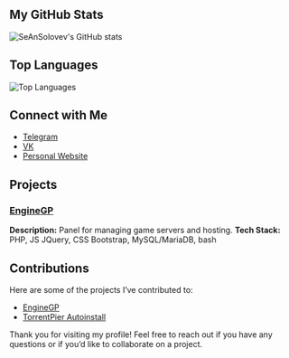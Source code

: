 ## My GitHub Stats

![SeAnSolovev's GitHub stats](https://github-readme-stats.vercel.app/api?username=SeAnSolovev&show_icons=true&theme=radical)

## Top Languages

![Top Languages](https://github-readme-stats.vercel.app/api/top-langs/?username=SeAnSolovev&layout=compact&theme=radical)

## Connect with Me

- [Telegram](https://t.me/serge_solovev)
- [VK](https://vk.com/seansolovev)
- [Personal Website](https://seansolovev.ru)

## Projects

### [EngineGP](https://github.com/EngineGPDev/EngineGP)
**Description:** Panel for managing game servers and hosting.
**Tech Stack:** PHP, JS JQuery, CSS Bootstrap, MySQL/MariaDB, bash

## Contributions

Here are some of the projects I’ve contributed to:
- [EngineGP](https://github.com/EngineGPDev/EngineGP)
- [TorrentPier Autoinstall](https://github.com/torrentpier/autoinstall)

Thank you for visiting my profile! Feel free to reach out if you have any questions or if you’d like to collaborate on a project.

